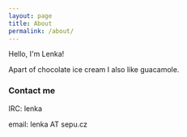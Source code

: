 ```yaml
---
layout: page
title: About
permalink: /about/
---
```


Hello, I'm Lenka!

Apart of chocolate ice cream I also like guacamole.

### Contact me

IRC: lenka

email: lenka AT sepu.cz
